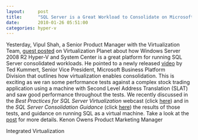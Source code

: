 ```yaml
---
layout:     post
title:      "SQL Server is a Great Workload to Consolidate on Microsoft Virtualization"
date:       2010-01-26 05:51:00
categories: hyper-v
---
```

Yesterday, Vipul Shah, a Senior Product Manager with the Virtualization Team, [guest posted](http://blogs.technet.com/virtplanet/archive/2010/01/26/guest-blog-sql-server-consolidation-with-microsoft-virtualization.aspx) on Virtualization Planet about how Windows Server 2008 R2 Hyper-V and System Center is a great platform for running SQL Server consolidated workloads. He pointed to a newly released [video](http://www.microsoft.com/sqlserver/2008/en/us/server-consolidation.aspx) by Ted Kummert, Senior Vice President, Microsoft Business Platform Division that outlines how virtualization enables consolidation. This is exciting as we ran some performance tests against a complex stock trading application using a machine with Second Level Address Translation (SLAT) and saw good performance throughout the tests. We recently discussed in the _Best Practices for SQL Server Virtualization_ webcast (click [here](http://msevents.microsoft.com/CUI/WebCastEventDetails.aspx?EventID=1032428764&EventCategory=5&culture=en-US&CountryCode=US)) and in the _SQL Server Consolidation Guidance_ (click [here](http://msdn.microsoft.com/en-us/library/ee819082.aspx)) the results of those tests, and guidance on running SQL as a virtual machine. Take a look at the [post](http://blogs.technet.com/virtplanet/archive/2010/01/26/guest-blog-sql-server-consolidation-with-microsoft-virtualization.aspx) for more details. Kenon Owens Product Marketing Manager 

Integrated Virtualization
